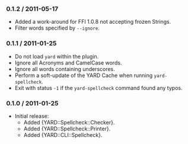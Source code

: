 ### 0.1.2 / 2011-05-17

* Added a work-around for FFI 1.0.8 not accepting frozen Strings.
* Filter words specified by `--ignore`.

### 0.1.1 / 2011-01-25

* Do not load `yard` within the plugin.
* Ignore all Acronyms and CamelCase words.
* Ignore all words containing underscores.
* Perform a soft-update of the YARD Cache when running `yard-spellcheck`.
* Exit with status `-1` if the `yard-spellcheck` command found any typos.

### 0.1.0 / 2011-01-25

* Initial release:
  * Added {YARD::Spellcheck::Checker}.
  * Added {YARD::Spellcheck::Printer}.
  * Added {YARD::CLI::Spellcheck}.

